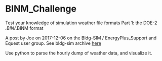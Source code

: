 # BINM_Challenge

Test your knowledge of simulation weather file formats Part 1: the DOE-2 *.BIN/*.BINM format

A post by Joe on 2017-12-06 on the Bldg-SIM / EnergyPlus_Support and Equest user group. See bldg-sim archive [here](http://lists.onebuilding.org/pipermail/bldg-sim-onebuilding.org/2017-December/000098.html)

Use python to parse the hourly dump of weather data, and visualize it.
